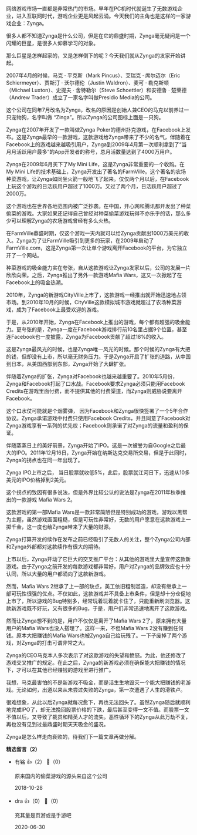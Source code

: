 网络游戏市场一直都是非常热门的市场。早年在PC机时代就诞生了无数游戏企业，进入互联网时代，游戏企业更是风起云涌。今天我们的主角也是这样的一家游戏企业：Zynga。

很多人都不知道Zynga是什么公司，但是在它的鼎盛时期，Zynga毫无疑问是一个闪耀的巨星，是很多人仰慕学习的对象。

那么巨星是怎样起家的，又是怎样倒下的呢？今天我们就从Zynga的发家开始讲起。

2007年4月的时候，马克 · 平克斯（Mark Pincus）、艾瑞克 ‧ 席尔迈尔（Eric Schiermeyer）、贾斯汀 ‧ 沃尔德伦（Justin Waldron）、麦可 ‧ 勒克斯顿（Michael Luxton）、史提夫 ‧ 舍特勒尔（Steve Schoettler）和安德鲁 ‧ 楚莱德（Andrew Trader）成立了一家名字叫做Presidio Media的公司。

这个公司在同年7月改名为Zynga，改名的原因是创始人兼CEO的马克以前养过一只宠物狗，名字叫做 “Zinga”。所以Zynga的公司图标上面是一只狗。

Zynga在2007年开发了一款叫做Zynga Poker的德州扑克游戏，在Facebook上发布。这是Zynga最早的一款游戏，这款游戏给Zynga带来了不少的名气，伴随着在Facebook上的游戏越来越吸引用户，Zynga到2009年4月第一次顺利拿到了“当月月活跃用户最多”的App开发者的称号，总月活数量达到了4000万用户。

Zynga在2009年6月买下了My Mini Life，这是Zynga非常重要的一个收购。在My Mini Life的技术基础上，Zynga开发出了著名的FarmVille。这个著名的农场种菜游戏，让Zynga如同坐火箭一般地飞了起来。仅仅两个月以后，在Facebook上玩这个游戏的日活跃用户超过了1000万。又过了两个月，日活跃用户超过了2000万。

这个游戏也在世界各地范围内被广泛抄袭。在中国，开心网和腾讯都开发出了种菜偷菜的游戏。大家如果还记得自己曾经对种菜偷菜游戏玩得不亦乐乎的话，那么多少可以理解Zynga的农场游戏曾经有多么火热。

在FarmVille鼎盛时期，仅这个游戏一天内就可以给Zynga贡献出1000万美元的收入。Zynga为了让FarmVille吸引到更多的玩家，在2009年启动了 FarmVille.com，这是Zynga第一次让单个游戏离开Facebook的平台，为它独立开了一个网站。

种菜游戏的吸金能力实在夸张，自从这款游戏让Zynga发家以后，公司的发展一片欣欣向荣。之后，Zynga推出了另外一款游戏Mafia Wars，这又一次掀起了在Facebook上的吸金热潮。

2010年，Zynga的新游戏CityVille上市了，这款游戏一经推出就开始迅速地占领市场。到2010年10月的时候，CityVille这款模拟城市游戏就超过了农场种菜游戏，成为了Facebook上最受欢迎的游戏。

于是，从2010年开始，Zynga在Facebook上推出的游戏，每个都有超强的吸金能力。更夸张的是，Zynga一度在Facebook游戏排行前10名里占据9个位置，甚至连Facebook也一度披露，Zynga为Facebook贡献了超过18%的收入。

这是Zynga最风光的时候，也是Zynga唯一风光的时候。那个时候的Zynga有大把的钱，但却没有上市，所以毫无财务压力。于是Zynga开启了扩张的道路，从中国到日本，从美国西部到东部，Zynga开始了大肆扩张。

伴随着Zynga的扩张，Zynga对Facebook也越来越重要了。2010年5月份，Zynga和Facebook打起了口水战。Facebook要求Zynga必须只能用Facebook Credits在游戏里面付费，而不提供其他的付费渠道，而Zynga则威胁说要离开Facebook。

这个口水仗可能就是个烟雾弹， 因为Facebook和Zynga很快签署了一个5年合作协议。Zynga承诺游戏中付费只使用Facebook Credits，并且同意了Facebook对Zynga游戏享有一系列的优先权；Facebook则承诺了对Zynga的流量和盈利的保证。

伴随蒸蒸日上的美好前景，Zynga开始了IPO。这是一次被誉为自Google之后最大的IPO。2011年12月16日，Zynga开始在纳斯达克交易所交易，但是于此同时，Zynga的拐点也在同一年出现了。

Zynga IPO上市之后， 当日股票就收低5%，此后，股票就江河日下，迅速从10多美元的IPO价格掉到2美元。

这个拐点的致因有很多说法，但是外界比较公认的说法是Zynga在2011年秋季推出的一款游戏 Mafia Wars 2。

这款游戏的第一部Mafia Wars是一款非常简陋但是特别成功的游戏，游戏以黑帮为主题，虽然游戏画面粗糙，但是可玩性非常好，无数的用户愿意在这款游戏上一掷千金，这一度也给Zynga带来了大量的财源。

Zynga打算开发的续作在发布之前已经吸引了无数人的关注，整个Zynga公司内部和Zynga外部都对这款续作有很大的期待。

上市以后，Zynga开动了它巨大的交叉推广平台：从其他的游戏里大量宣传这款新游戏。由于Zynga之前开发的每款游戏都非常好，用户对Zynga的品牌效应也十分认同，所以大量的用户都涌向了这款新游戏。

然而，Mafia Wars 2继承了上一部的缺点，美工依旧粗制滥造，却没有继承上一部可玩性很强的优点。不仅如此，这款游戏并不具备上市条件，但是却十分仓促地上市了，所以游戏的Bug特别多，经常玩着玩着就卡住了，只能重新刷浏览器。这款新游戏既不好玩，又有很多的Bug，于是，用户们非常迅速地离开了这款游戏。

然而让Zynga想不到的是，用户不仅仅是离开了Mafia Wars 2了，原来拥有大量用户的Mafia Wars也没人搭理了。这样一来，不但Mafia Wars 2没有赚到任何钱。原本大把赚钱的Mafia Wars也被Zynga自己给玩残了。一下子废掉了两个游戏，对Zynga的打击可谓非常之大。

Zynga的CEO马克本人多次表示了对这款游戏的失望和愤怒。为此，他还修改了游戏交叉推广的规定。在此之后，Zynga的新游戏必须在确保能大把赚钱的情况下，才可以在其他已经赚钱的游戏里进行推广。

我想，马克最害怕的不是新游戏不吸金，而是活生生地毁灭一个能大把赚钱的老游戏。无论如何，出道以来从未尝过失败的Zynga，第一次遭遇了人生的滑铁卢。

很难想象，从此以后Zynga就每况愈下，再也无法回头了。虽然Zynga随后就顺利地完成IPO了，却无法挽回股票价格的下跌，最后甚至变得一文不值。而股票一文不值以后，又导致了裁员和精英人才的流失。恶性循环下的Zynga从此万劫不复，再也没有见到过最鼎盛时期天天吸金的盛况。

Zynga是怎么样走向衰败的，待我们下一篇文章再做分解。
<div><strong>精选留言（2）</strong></div><ul>
<li><span>有铭</span> 👍（2） 💬（0）<p>原来国内的偷菜游戏的源头来自这个公司</p>2018-10-28</li><br/><li><span>dra</span> 👍（0） 💬（0）<p>充其量是页游或是手游吧</p>2020-06-30</li><br/>
</ul>